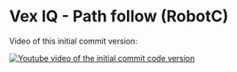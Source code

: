 # Vex IQ - Path follow (RobotC)
Video of this initial commit version:

[![Youtube video of the initial commit code version](https://img.youtube.com/vi/Cjn_4NHd0nw/0.jpg)](https://www.youtube.com/watch?v=Cjn_4NHd0nw)
